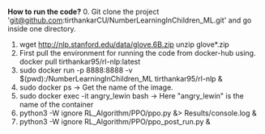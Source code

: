 **How to run the code?**
0. Git clone the project 'git@github.com:tirthankarCU/NumberLearningInChildren_ML.git' and go inside one directory.
1. wget http://nlp.stanford.edu/data/glove.6B.zip
   unzip glove*.zip
2. First pull the environment for running the code from docker-hub using. 
   docker pull tirthankar95/rl-nlp:latest
3. sudo docker run -p 8888:8888 -v $(pwd):/NumberLearningInChildren_ML tirthankar95/rl-nlp &
4. sudo docker ps 
   -> Get the name of the image.
5. sudo docker exec -it angry_lewin bash 
   -> Here "angry_lewin" is the name of the container
6. python3 -W ignore RL_Algorithm/PPO/ppo.py &> Results/console.log &
7. python3 -W ignore RL_Algorithm/PPO/ppo_post_run.py &